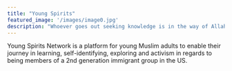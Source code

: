 ```yaml
---
title: "Young Spirits"
featured_image: '/images/image0.jpg'
description: "Whoever goes out seeking knowledge is in the way of Allah until he returns."
---
```

Young Spirits Network is a platform for young Muslim adults to enable their journey in learning, self-identifying, exploring and activism in regards to being members of a 2nd generation immigrant group in the US.

